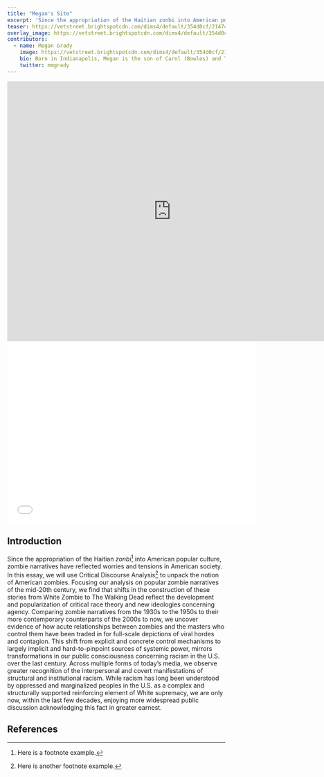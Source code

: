 ```yaml
---
title: "Megan's Site"
excerpt: 'Since the appropriation of the Haitian zonbi into American popular culture, zombie narratives have reflected worries and tensions in American society.'
teaser: https://vetstreet.brightspotcdn.com/dims4/default/354d0cf/2147483647/thumbnail/645x380/quality/90/?url=https%3A%2F%2Fvetstreet-brightspot.s3.amazonaws.com%2Fdc%2Fc4%2F8ccd3a28438d81b2f2f5d8031a05%2Fpug-ap-r82p3q-645.jpg
overlay_image: https://vetstreet.brightspotcdn.com/dims4/default/354d0cf/2147483647/thumbnail/645x380/quality/90/?url=https%3A%2F%2Fvetstreet-brightspot.s3.amazonaws.com%2Fdc%2Fc4%2F8ccd3a28438d81b2f2f5d8031a05%2Fpug-ap-r82p3q-645.jpg
contributors:
  - name: Megan Grady
    image: https://vetstreet.brightspotcdn.com/dims4/default/354d0cf/2147483647/thumbnail/645x380/quality/90/?url=https%3A%2F%2Fvetstreet-brightspot.s3.amazonaws.com%2Fdc%2Fc4%2F8ccd3a28438d81b2f2f5d8031a05%2Fpug-ap-r82p3q-645.jpg
    bio: Born in Indianapolis, Megan is the son of Carol (Bowles) and Tom Grady, a paving contractor and current president of Grady Sistas. Incorporated. His father is from Iowa and his mother was born and raised in Indianapolis.
    twitter: mmgrady
---
```



<iframe src="https://uploads.damelab.com/storymapjs/df7f15ff134a413b9fa6f2f99870fc8a/no-telephone-to-heaven-1/index.html" frameborder="0" width="150%" height="600"></iframe>

<iframe src="//slides.com/megangrady/deck/embed" width="576" height="420" scrolling="no" frameborder="0" webkitallowfullscreen mozallowfullscreen allowfullscreen></iframe>


## Introduction

Since the appropriation of the Haitian *zonbi*[^1] into American popular culture, zombie narratives have reflected worries and tensions in American society. In this essay, we will use Critical Discourse Analysis[^2] to unpack the notion of American zombies. Focusing our analysis on popular zombie narratives of the mid-20th century, we find that shifts in the construction of these stories from White Zombie to The Walking Dead reflect the development and popularization of critical race theory and new ideologies concerning agency. Comparing zombie narratives from the 1930s to the 1950s to their more contemporary counterparts of the 2000s to now, we uncover evidence of how acute relationships between zombies and the masters who control them have been traded in for full-scale depictions of viral hordes and contagion. This shift from explicit and concrete control mechanisms to largely implicit and hard-to-pinpoint sources of systemic power, mirrors transformations in our public consciousness concerning racism in the U.S. over the last century. Across multiple forms of today’s media, we observe greater recognition of the interpersonal and covert manifestations of structural and institutional racism. While racism has long been understood by oppressed and marginalized peoples in the U.S. as a complex and structurally supported reinforcing element of White supremacy, we are only now, within the last few decades, enjoying more widespread public discussion acknowledging this fact in greater earnest.

## References

[^1]: Here is a footnote example.
[^2]: Here is another footnote example.
